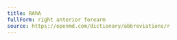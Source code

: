 ```yaml
---
title: RAhA
fullForm: right anterior forearm
source: https://openmd.com/dictionary/abbreviations/r
---
```

